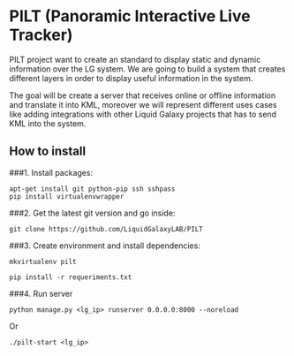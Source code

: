 # PILT (Panoramic Interactive Live Tracker)
PILT project want to create an standard to display static and dynamic information over the LG system. We are going to build a system that creates different layers in order to display useful information in the system.

The goal will be create a server that receives online or offline information and translate it into KML, moreover we will represent different uses cases like adding integrations with other Liquid Galaxy projects that has to send KML into the system.


## How to install

###1. Install packages:
```
apt-get install git python-pip ssh sshpass
pip install virtualenvwrapper
```

###2. Get the latest git version and go inside:
```
git clone https://github.com/LiquidGalaxyLAB/PILT
```

###3. Create environment and install dependencies:

```
mkvirtualenv pilt

pip install -r requeriments.txt
```

###4. Run server
```
python manage.py <lg_ip> runserver 0.0.0.0:8000 --noreload
```

Or

```
./pilt-start <lg_ip>
```


